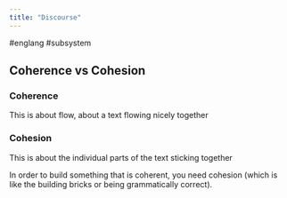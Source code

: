 ```yaml
---
title: "Discourse"
---
```

#englang #subsystem 

## Coherence vs Cohesion
### Coherence
This is about flow, about a text flowing nicely together
### Cohesion
This is about the individual parts of the text sticking together

In order to build something that is coherent, you need cohesion (which is like the building bricks or being grammatically correct).